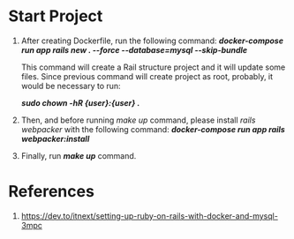 # Start Project
1. After creating Dockerfile, run the following command:
***docker-compose run app rails new . --force --database=mysql --skip-bundle***

    This command will create a Rail structure project and it will update some
    files. Since previous command will create project as root, probably,
    it would be necessary to run:

      ***sudo chown -hR {user}:{user} .***

2. Then, and before running *make up* command, please install *rails webpacker* with the following command:
***docker-compose run app rails webpacker:install***

3. Finally, run ***make up*** command.

# References
1. https://dev.to/itnext/setting-up-ruby-on-rails-with-docker-and-mysql-3mpc
